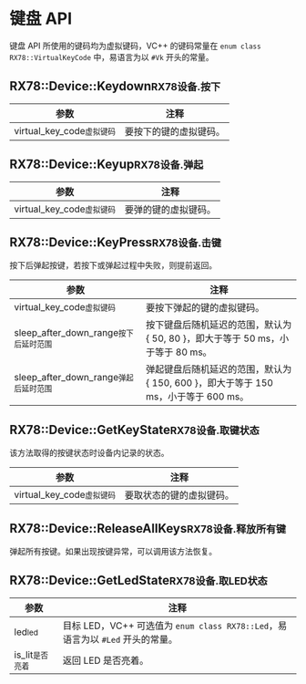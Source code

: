 # 键盘 API

键盘 API 所使用的键码均为虚拟键码，VC++ 的键码常量在 `enum class RX78::VirtualKeyCode` 中，易语言为以 `#Vk` 开头的常量。

## RX78::Device::Keydown<small>RX78设备.按下</small>
| 参数                                    | 注释                   |
| --------------------------------------- | ---------------------- |
| virtual_key_code<small>虚拟键码</small> | 要按下的键的虚拟键码。 |

## RX78::Device::Keyup<small>RX78设备.弹起</small>
| 参数                                    | 注释                 |
| --------------------------------------- | -------------------- |
| virtual_key_code<small>虚拟键码</small> | 要弹的键的虚拟键码。 |

## RX78::Device::KeyPress<small>RX78设备.击键</small>
按下后弹起按键，若按下或弹起过程中失败，则提前返回。

| 参数                           | 注释       |
| ------------------------------ | ---------- |
| virtual_key_code<small>虚拟键码</small> | 要按下弹起的键的虚拟键码。 |
| sleep_after_down_range<small>按下后延时范围</small> | 按下键盘后随机延迟的范围，默认为 { 50, 80 }，即大于等于 50 ms，小于等于 80 ms。 |
| sleep_after_down_range<small>弹起后延时范围</small> | 弹起键盘后随机延迟的范围，默认为 { 150, 600 }，即大于等于 150 ms，小于等于 600 ms。 |

## RX78::Device::GetKeyState<small>RX78设备.取键状态</small>
该方法取得的按键状态时设备内记录的状态。

| 参数                                    | 注释                     |
| --------------------------------------- | ------------------------ |
| virtual_key_code<small>虚拟键码</small> | 要取状态的键的虚拟键码。 |

## RX78::Device::ReleaseAllKeys<small>RX78设备.释放所有键</small>
弹起所有按键。如果出现按键异常，可以调用该方法恢复。

## RX78::Device::GetLedState<small>RX78设备.取LED状态</small>

| 参数                          | 注释                                                         |
| ----------------------------- | ------------------------------------------------------------ |
| led<small>led</small>         | 目标 LED，VC++ 可选值为 `enum class RX78::Led`，易语言为以 `#Led` 开头的常量。 |
| is_lit<small>是否亮着</small> | 返回 LED 是否亮着。                                          |

